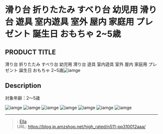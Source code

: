 # 滑り台  折りたたみ すべり台 幼児用 滑り台 遊具 室内遊具 室外 屋内 家庭用 プレゼント 誕生日 おもちゃ 2~5歳


## PRODUCT TITLE 

滑り台  折りたたみ すべり台 幼児用 滑り台 遊具 室内遊具 室外 屋内 家庭用 プレゼント 誕生日 おもちゃ 2~5歳![iamge](https://b2bfiles1.gigab2b.cn/image/wkseller/303/20230822_68fdf0b4aa33d99bfeca71be09124f5f.jpg)

## Description

対象年齢：2～5歳









![iamge](https://b2bfiles1.gigab2b.cn/image/wkseller/303/20230822_287b65751c5eb8f7e9f183ebad48943f.jpg)
![iamge](https://b2bfiles1.gigab2b.cn/image/wkseller/303/20230822_3e0f9026467fb3c0522ac4c59dfee832.jpg)
![iamge](https://b2bfiles1.gigab2b.cn/image/wkseller/303/20230822_6cac12c4918b011dd3d0b67bb193860c.jpg)
![iamge](https://b2bfiles1.gigab2b.cn/image/wkseller/303/20230822_b6a02367f67e82f7747c32254d2e3249.jpg)
![iamge](https://b2bfiles1.gigab2b.cn/image/wkseller/303/20230822_a2ea1da86e0f71d019f09e576ad019a6.jpg)
![iamge](https://b2bfiles1.gigab2b.cn/image/wkseller/303/20230822_bb8862d9b52261839422793baa2435bf.jpg)
![iamge](nan)


---

> : [Ella](https://blog.jp.amzshop.net/)  
> URL: https://blog.jp.amzshop.net/high_rated/n511-pp310012aaa/  

